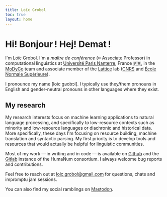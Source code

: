 ```yaml
---
title: Loïc Grobol
toc: true
layout: home
---
```


<!-- LTeX: language=en-GB -->
<!-- markdownlint-disable MD003 MD025 MD033 -->

Hi! Bonjour ! Hej! Demat !
=========================

I'm Loïc Grobol. I'm a *maître de conférence* (≈ Associate Professor) in computational linguistics
at [Université Paris Nanterre](https://parisnanterre.fr), France 🇫🇷, in the
[MoDyCo](https://modyco.fr) team and associate member of the [Lattice](lattice.cnrs.fr) lab
([CNRS](https://cnrs.fr) and [École Normale Supérieure](https://www.ens.psl.eu)).

I pronounce my name [loic gʁobɔl]. I typically use they/them pronouns in English and gender-neutral
pronouns in other languages where they exist.

## My research

My research interests focus on machine learning applications to natural language processing, and
specifically to low-resource contexts such as minority and low-resource languages or diachronic and
historical data. More specifically, these days I'm focusing on resource building, machine
translation and syntactic parsing. My first priority is to develop tools and resources that would
actually be helpful for linguistic communities.

Most of my work — in writing and in code — is available on [Github](https://github.com/loicgrobol)
and the [Gitlab](https://gitlab.huma-num.fr/lgrobol) instance of the HumaNum consortium. I always
welcome bug reports and contributions.

Feel free to reach out at [loic.grobol@gmail.com](mailto:loic.grobol@gmail.com) for questions,
chats and impromptu jam sessions.

You can also find my social ramblings on [Mastodon](https://lingo.lol/@fay?rel="me").
